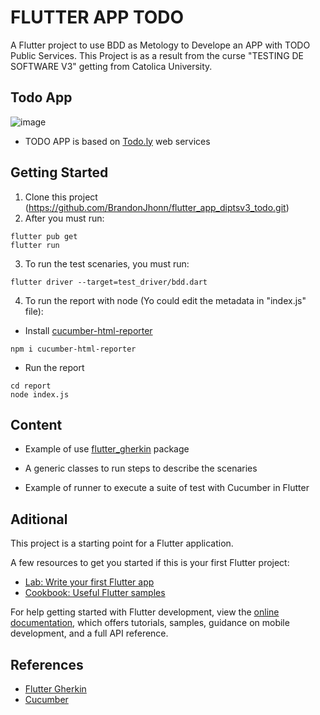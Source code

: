 # FLUTTER APP TODO

A Flutter project to use BDD as Metology to Develope an APP with TODO Public Services.
This Project is as a result from the curse "TESTING DE SOFTWARE V3" getting from Catolica University.

## Todo App

![image](https://user-images.githubusercontent.com/66140035/224333627-8a0270e0-1ad4-43c2-a127-9de072ec3032.png)

- TODO APP is based on [Todo.ly](https://todo.ly/) web services

## Getting Started

1. Clone this project (https://github.com/BrandonJhonn/flutter_app_diptsv3_todo.git)
2. After you must run:

```
flutter pub get
flutter run
```

3. To run the test scenaries, you must run:

```
flutter driver --target=test_driver/bdd.dart
```

4. To run the report with node (Yo could edit the metadata in "index.js" file):

- Install [cucumber-html-reporter](https://www.npmjs.com/package/cucumber-html-reporter)

```
npm i cucumber-html-reporter
```

- Run the report

```
cd report
node index.js
```

## Content

- Example of use [flutter_gherkin](https://pub.dev/packages/flutter_gherkin) package

- A generic classes to run steps to describe the scenaries

- Example of runner to execute a suite of test with Cucumber in Flutter

## Aditional

This project is a starting point for a Flutter application.

A few resources to get you started if this is your first Flutter project:

- [Lab: Write your first Flutter app](https://docs.flutter.dev/get-started/codelab)
- [Cookbook: Useful Flutter samples](https://docs.flutter.dev/cookbook)

For help getting started with Flutter development, view the
[online documentation](https://docs.flutter.dev/), which offers tutorials,
samples, guidance on mobile development, and a full API reference.

## References

- [Flutter Gherkin](https://pub.dev/packages/flutter_gherkin)
- [Cucumber](https://cucumber.io/docs/cucumber/)
